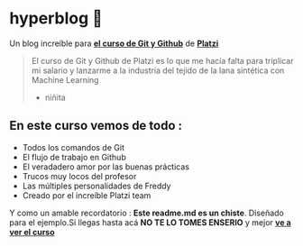 # hyperblog 🤎
Un blog increíble para [**el curso de Git y Github**](http://https://platzi.com/cursos/git-github/ "el curso de Git y Github") de [**Platzi**](http://https://platzi.com/ "Platzi")
>El curso de Git y Github de Platzi es lo que me hacía falta para triplicar mi salario y lanzarme a la industria del tejido de la lana sintética con Machine  Learning
>- niñita

## En este curso vemos de todo :
* Todos los comandos de Git 
* El flujo de trabajo en Github
* El veradadero amor por las buenas prácticas
* Trucos muy locos del profesor
* Las múltiples personalidades de Freddy
* Creado por el increíble Platzi team 

Y como un amable recordatorio : **Este readme.md es un chiste**. Diseñado
para el ejemplo.Si llegas hasta acá  **NO TE LO TOMES ENSERIO** y mejor [**ve a ver el curso**](http://https://platzi.com/cursos/git-github/ "ve a ver el curso")



